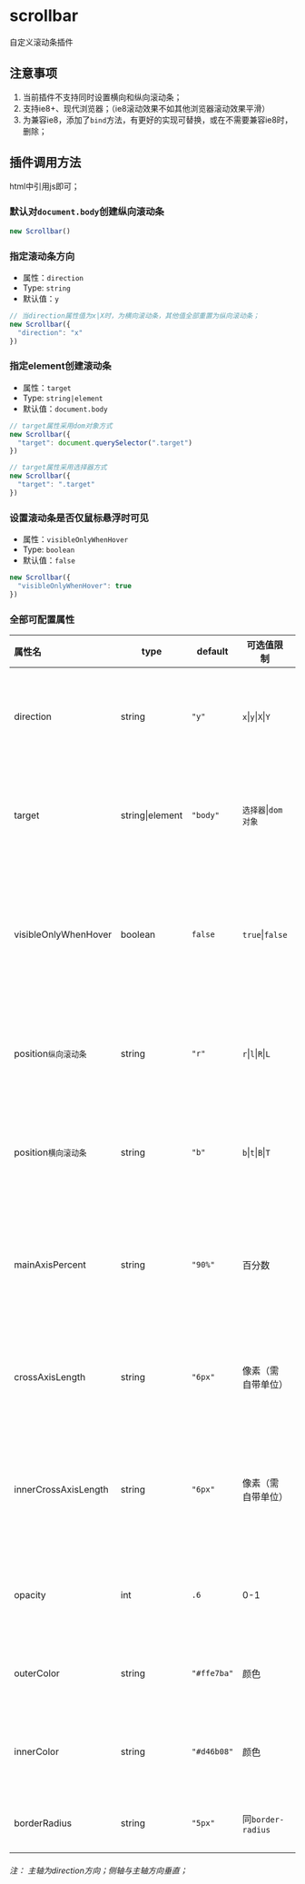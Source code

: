 # scrollbar

自定义滚动条插件

## 注意事项
1. 当前插件不支持同时设置横向和纵向滚动条；
2. 支持ie8+、现代浏览器；（ie8滚动效果不如其他浏览器滚动效果平滑）
3. 为兼容ie8，添加了`bind`方法，有更好的实现可替换，或在不需要兼容ie8时，删除；

## 插件调用方法
html中引用js即可；

### 默认对`document.body`创建纵向滚动条
```javascript
new Scrollbar()
```
### 指定滚动条方向
* 属性：`direction`
* Type: `string`
* 默认值：`y`
```javascript
// 当direction属性值为x|X时，为横向滚动条，其他值全部重置为纵向滚动条；
new Scrollbar({
  "direction": "x"
})
```

### 指定element创建滚动条
* 属性：`target`
* Type: `string|element`
* 默认值：`document.body`
```javascript
// target属性采用dom对象方式
new Scrollbar({
  "target": document.querySelector(".target")
})

// target属性采用选择器方式
new Scrollbar({
  "target": ".target"
})
```
### 设置滚动条是否仅鼠标悬浮时可见
* 属性：`visibleOnlyWhenHover`
* Type: `boolean`
* 默认值：`false`
```javascript
new Scrollbar({
  "visibleOnlyWhenHover": true
})
```

### 全部可配置属性

| 属性名               | type   | default | 可选值限制           | 描述                   |
| :------------------- | ------ | ------- | -------------------- | ---------------------- |
| direction | string | `"y"` | `x`\|`y`\|`X`\|`Y` | 指定滚动条朝向 |
| target | string\|element | `"body"` | `选择器`\|`dom对象` | 滚动条加载位置 |
| visibleOnlyWhenHover | boolean | `false` | `true`\|`false` | 滚动条仅鼠标悬浮可见 |
| position`纵向滚动条` | string | `"r"`   | `r`\|`l`\|`R`\|`L`   | 纵向滚动条位置         |
| position`横向滚动条` | string | `"b"`   | `b`\|`t`\|`B`\|`T`   | 横向滚动条位置         |
| mainAxisPercent      | string | `"90%"` | 百分数               | 滚动条主轴长度(占比) |
| crossAxisLength      | string | `"6px"` | 像素（需自带单位）   | 滚动条侧轴长度         |
| innerCrossAxisLength | string | `"6px"` | 像素（需自带单位）   | 滚动滑块的侧轴长度     |
| opacity              | int    | `.6`   | 0-1                  | 滚动条透明度           |
| outerColor           | string | `"#ffe7ba"` | 颜色                 | 滚动条底色             |
| innerColor           | string | `"#d46b08"` | 颜色                 | 滚动滑块颜色           |
| borderRadius         | string | `"5px"` | 同`border-radius` | 边框圆角               |

###### 注： 主轴为direction方向；侧轴与主轴方向垂直；
